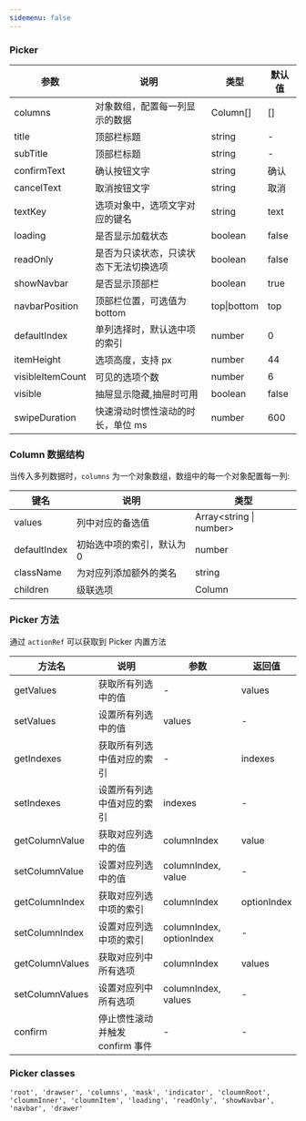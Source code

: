 ```yaml
---
sidemenu: false
---
```


### Picker


| 参数	|说明	|类型	|默认值
| --- | --- | --- | ---
| columns	| 对象数组，配置每一列显示的数据 |	Column[]|	[]
| title	| 顶部栏标题 |	string	| -
| subTitle | 顶部栏标题 |	string	| -
| confirmText	| 确认按钮文字 |	string	| 确认
| cancelText	| 取消按钮文字 |	string	| 取消
| textKey	| 选项对象中，选项文字对应的键名 |	string|	text
| loading	| 是否显示加载状态	 | boolean	| false
| readOnly | 是否为只读状态，只读状态下无法切换选项 |	boolean	| false
| showNavbar	| 是否显示顶部栏	 | boolean |	true
| navbarPosition | 顶部栏位置，可选值为bottom | top\|bottom | top
| defaultIndex	| 单列选择时，默认选中项的索引 |	number | 	0
| itemHeight	| 选项高度，支持 px	 | number	| 44
| visibleItemCount	| 可见的选项个数 |	number |	6
| visible | 抽屉显示隐藏,抽屉时可用 | boolean | false
| swipeDuration	| 快速滑动时惯性滚动的时长，单位 ms	 | number	| 600

### Column 数据结构

当传入多列数据时，`columns` 为一个对象数组，数组中的每一个对象配置每一列:

| 键名 | 说明 |	类型
| --- | --- | ---
| values | 列中对应的备选值 | Array<string \| number>
| defaultIndex | 初始选中项的索引，默认为 0 | number
| className | 为对应列添加额外的类名 | string
| children | 级联选项 | Column

### Picker 方法

通过 `actionRef` 可以获取到 Picker 内置方法

| 方法名 |	说明 |	参数 |	返回值
| --- | --- | --- | ---
| getValues	| 获取所有列选中的值 |	-	| values
| setValues	| 设置所有列选中的值 |	values	| -
| getIndexes	| 获取所有列选中值对应的索引 |	-	| indexes
| setIndexes	| 设置所有列选中值对应的索引 |	indexes	| -
| getColumnValue	| 获取对应列选中的值 |	columnIndex	| value
| setColumnValue	| 设置对应列选中的值 |	columnIndex, value	| -
| getColumnIndex	| 获取对应列选中项的索引 |	columnIndex	| optionIndex
| setColumnIndex	| 设置对应列选中项的索引 |	columnIndex, optionIndex	| -
| getColumnValues	| 获取对应列中所有选项 |	columnIndex	| values
| setColumnValues	| 设置对应列中所有选项 |	columnIndex, values	| -
| confirm	| 停止惯性滚动并触发 confirm 事件 |	-	| -

### Picker classes

```
'root', 'drawser', 'columns', 'mask', 'indicator', 'cloumnRoot', 'cloumnInner', 'cloumnItem', 'loading', 'readOnly', 'showNavbar', 'navbar', 'drawer'
```
